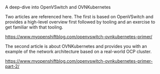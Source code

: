 A deep-dive into OpenVSwitch and OVNKubernetes

Two articles are referenced here.  The first is based on OpenVSwitch and provides a high-level overview first followed by tooling and an exercise to get familiar with that tooling.

https://www.myopenshiftblog.com/openvswitch-ovnkubernetes-primer/

The second article is about OVNKubernetes and provides you with an example of the network architecture based on a real-world OCP cluster.

https://www.myopenshiftblog.com/openvswitch-ovnkubernetes-primer-part-2/
